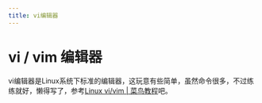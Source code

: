 ```yaml
---
title: vi编辑器
---
```


# vi / vim 编辑器

vi编辑器是Linux系统下标准的编辑器，这玩意有些简单，虽然命令很多，不过练练就好，懒得写了，参考[Linux vi/vim | 菜鸟教程](https://www.runoob.com/linux/linux-vim.html)吧。